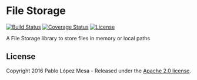 # File Storage
[![Build Status](https://travis-ci.org/plopezmesa/file-storage.svg?branch=master)](https://travis-ci.org/plopezmesa/file-storage)
[![Coverage Status](https://coveralls.io/repos/github/plopezmesa/file-storage/badge.svg?branch=master)](https://coveralls.io/github/plopezmesa/file-storage?branch=master)
[![License](http://img.shields.io/:license-apache-brightgreen.svg)](http://www.apache.org/licenses/LICENSE-2.0.html)

A File Storage library to store files in memory or local paths

## License

Copyright 2016 Pablo López Mesa - Released under the [Apache 2.0 license](http://www.apache.org/licenses/LICENSE-2.0.html).
